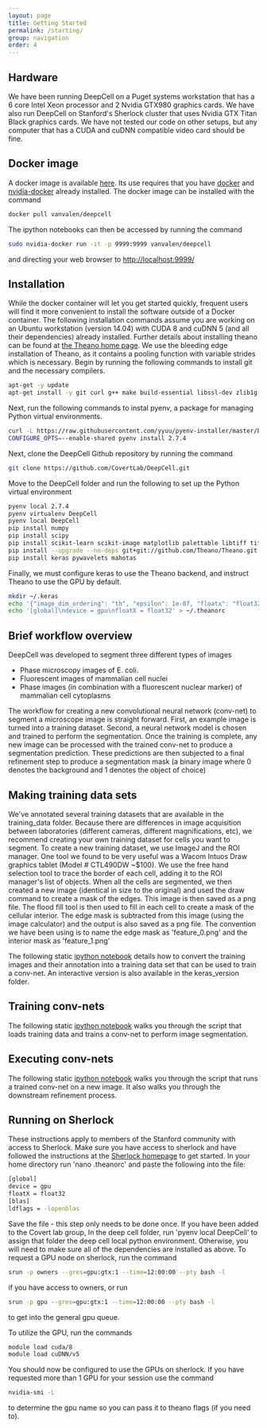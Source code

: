 ```yaml
---
layout: page
title: Getting Started
permalink: /starting/
group: navigation
order: 4
---
```


## Hardware
We have been running DeepCell on a Puget systems workstation that has a 6 core Intel Xeon processor and 2 Nvidia GTX980 graphics cards. We have also run DeepCell on Stanford's Sherlock cluster that uses Nvidia GTX Titan Black graphics cards. We have not tested our code on other setups, but any computer that has a CUDA and cuDNN compatible video card should be fine.

## Docker image
A docker image is available [here](https://hub.docker.com/r/vanvalen/deepcell/). Its use requires that you have [docker](https://docs.docker.com/engine/installation/linux/ubuntulinux/) and [nvidia-docker](https://github.com/NVIDIA/nvidia-docker) already installed. The docker image can be installed with the command

```bash
docker pull vanvalen/deepcell
```

The ipython notebooks can then be accessed by running the command

```bash
sudo nvidia-docker run -it -p 9999:9999 vanvalen/deepcell
```
and directing your web browser to [http://localhost:9999/](http://localhost:9999/)

## Installation
While the docker container will let you get started quickly, frequent users will find it more convenient to install the software outside of a Docker container. The following installation commands assume you are working on an Ubuntu workstation (version 14.04) with CUDA 8 and cuDNN 5 (and all their dependencies) already installed. Further details about installing theano can be found at [the Theano home page](http://deeplearning.net/software/theano/install.html). We use the bleeding edge installation of Theano, as it contains a pooling function with variable strides which is necessary. Begin by running the following commands to install git and the necessary compilers.

```bash
apt-get -y update 
apt-get install -y git curl g++ make build-essential libssl-dev zlib1g-dev libbz2-dev libreadline-dev libsqlite3-dev
```

Next, run the following commands to instal pyenv, a package for managing Python virtual environments.

```bash
curl -L https://raw.githubusercontent.com/yyuu/pyenv-installer/master/bin/pyenv-installer | bash
CONFIGURE_OPTS=--enable-shared pyenv install 2.7.4
```

Next, clone the DeepCell Github repository by running the command

```bash
git clone https://github.com/CovertLab/DeepCell.git
```

Move to the DeepCell folder and run the following to set up the Python virtual environment

```bash
pyenv local 2.7.4
pyenv virtualenv DeepCell
pyenv local DeepCell
pip install numpy
pip install scipy
pip install scikit-learn scikit-image matplotlib palettable libtiff tifffile h5py ipython[all]
pip install --upgrade --no-deps git+git://github.com/Theano/Theano.git
pip install keras pywavelets mahotas
```

Finally, we must configure keras to use the Theano backend, and instruct Theano to use the GPU by default.

```bash
mkdir ~/.keras
echo '{"image_dim_ordering": "th", "epsilon": 1e-07, "floatx": "float32", "backend": "theano"}' >> ~/.keras/keras.json
echo '[global]\ndevice = gpu\nfloatX = float32' > ~/.theanorc
```

## Brief workflow overview
DeepCell was developed to segment three different types of images

* Phase microscopy images of E. coli. 
* Fluorescent images of mammalian cell nuclei
* Phase images (in combination with a fluorescent nuclear marker) of mammalian cell cytoplasms

The workflow for creating a new convolutional neural network (conv-net) to segment a microscope image is straight forward. First, an example image is turned into a training dataset. Second, a neural network model is chosen and trained to perform the segmentation. Once the training is complete, any new image can be processed with the trained conv-net to produce a segmentation prediction. These predictions are then subjected to a final refinement step to produce a segmentation mask (a binary image where 0 denotes the background and 1 denotes the object of choice)

## Making training data sets
We've annotated several training datasets that are available in the training_data folder. Because there are differences in image acquisition between laboratories (different cameras, different magnifications, etc), we recommend creating your own training dataset for cells you want to segment. To create a new training dataset, we use ImageJ and the ROI manager. One tool we found to be very useful was a Wacom Intuos Draw graphics tablet (Model # CTL490DW ~$100). We use the free hand selection tool to trace the border of each cell, adding it to the ROI manager's list of objects. When all the cells are segmented, we then created a new image (identical in size to the original) and used the draw command to create a mask of the edges. This image is then saved as a png file. The flood fill tool is then used to fill in each cell to create a mask of the cellular interior. The edge mask is subtracted from this image (using the image calculator) and the output is also saved as a png file. The convention we have been using is to name the edge mask as 'feature_0.png' and the interior mask as 'feature_1.png'

The following static [ipython notebook](/making_training_data.html) details how to convert the training images and their annotation into a training data set that can be used to train a conv-net. An interactive version is also available in the keras_version folder.

## Training conv-nets
The following static [ipython notebook](/training_convnets.html) walks you through the script that loads training data and trains a conv-net to perform image segmentation.

## Executing conv-nets
The following static [ipython notebook](/running_convnets.html) walks you through the script that runs a trained conv-net on a new image. It also walks you through the downstream refinement process.

## Running on Sherlock
These instructions apply to members of the Stanford community with access to Sherlock. Make sure you have access to sherlock and have followed the instructions at the [Sherlock homepage](http://sherlock.stanford.edu) to get started. In your home directory run 'nano .theanorc' and paste the following into the file:

```bash
[global]
device = gpu
floatX = float32
[blas]
ldflags = -lopenblas
```

Save the file - this step only needs to be done once. If you have been added to the Covert lab group, In the deep cell folder, run 'pyenv local DeepCell' to assign that folder the deep cell local python environment. Otherwise, you will need to make sure all of the dependencies are installed as above. To request a GPU node on sherlock, run the command 

```bash
srun -p owners --gres=gpu:gtx:1 --time=12:00:00 --pty bash -l 
```

if you have access to owners, or run

```bash
srun -p gpu --gres=gpu:gtx:1 --time=12:00:00 --pty bash -l
```

to get into the general gpu queue.

 To utilize the GPU, run the commands

```bash
module load cuda/8
module load cuDNN/v5
```

You should now be configured to use the GPUs on sherlock. If you have requested more than 1 GPU for your session use the command 

```bash
nvidia-smi -L
```

to determine the gpu name so you can pass it to theano flags (if you need to).
